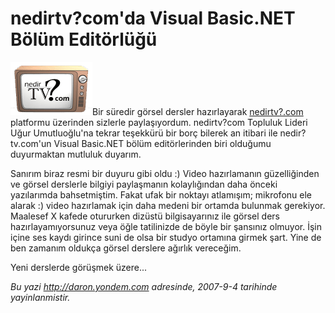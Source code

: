 # nedirtv?com'da Visual Basic.NET Bölüm Editörlüğü 

![](../media/nedirtv_com_da_Visual_Basic_NET_Bolum_Editorlugu/nedirtv_logo.png)Bir süredir
görsel dersler hazırlayarak [nedirtv?.com](http://www.nedirtv.com)
platformu üzerinden sizlerle paylaşıyordum. nedirtv?com Topluluk Lideri
Uğur Umutluoğlu'na tekrar teşekkürü bir borç bilerek an itibari ile
nedir?tv.com'un Visual Basic.NET bölüm editörlerinden biri olduğumu
duyurmaktan mutluluk duyarım.

Sanırım biraz resmi bir duyuru gibi oldu :) Video hazırlamanın
güzelliğinden ve görsel derslerle bilgiyi paylaşmanın kolaylığından daha
önceki yazılarımda bahsetmiştim. Fakat ufak bir noktayı atlamışım;
mikrofonu ele alarak :) video hazırlamak için daha medeni bir ortamda
bulunmak gerekiyor. Maalesef X kafede otururken dizüstü bilgisayarınız
ile görsel ders hazırlayamıyorsunuz veya öğle tatilinizde de böyle bir
şansınız olmuyor. İşin içine ses kaydı girince suni de olsa bir studyo
ortamına girmek şart. Yine de ben zamanım oldukça görsel derslere
ağırlık vereceğim.

Yeni derslerde görüşmek üzere...


*Bu yazi http://daron.yondem.com adresinde, 2007-9-4 tarihinde yayinlanmistir.*